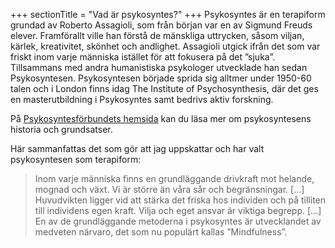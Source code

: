 +++
sectionTitle = "Vad är psykosyntes?"
+++
Psykosyntes är en terapiform grundad av Roberto Assagioli, som från början var en av Sigmund Freuds elever. Framförallt ville han förstå de mänskliga uttrycken, såsom viljan, kärlek, kreativitet, skönhet och andlighet. Assagioli utgick ifrån det som var friskt inom varje människa istället för att fokusera på det ”sjuka”. Tillsammans med andra humanistiska psykologer utvecklade han sedan Psykosyntesen. Psykosyntesen började sprida sig alltmer under 1950-60 talen och i London finns idag The Institute of Psychosynthesis, där det ges en masterutbildning i Psykosyntes samt bedrivs aktiv forskning.


På [Psykosyntesförbundets hemsida](http://psykosyntesforeningen.se/components/com_wordpress/wp/wp-content/uploads/Broschyr_klienter_2017-04-05.pdf "Psykosyntesförbundets hemsida") kan du läsa mer om psykosyntesens historia och grundsatser.


Här sammanfattas det som gör att jag uppskattar och har valt psykosyntesen som terapiform:

> Inom varje människa finns en grundläggande drivkraft mot helande, mognad och växt. Vi är större än våra sår och begränsningar. [...] Huvudvikten ligger vid att stärka det friska hos individen och på tilliten till individens egen kraft. Vilja och eget ansvar är viktiga begrepp. [...] En av de grundläggande metoderna i psykosyntes är utvecklandet av medveten närvaro, det som nu populärt kallas ”Mindfulness”.
